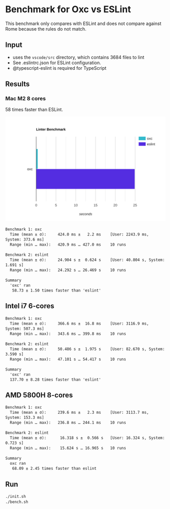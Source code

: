 # Benchmark for Oxc vs ESLint

This benchmark only compares with ESLint and does not compare against Rome because the rules do not match.

## Input

* uses the `vscode/src` directory, which contains 3684 files to lint
* See .eslintrc.json for ESLint configuration.
* @typescript-eslint is required for TypeScript

## Results

### Mac M2 8 cores

58 times faster than ESLint.

<img src="./bar-graph.svg">

```
Benchmark 1: oxc
  Time (mean ± σ):     424.0 ms ±   2.2 ms    [User: 2243.9 ms, System: 373.6 ms]
  Range (min … max):   420.9 ms … 427.0 ms    10 runs

Benchmark 2: eslint
  Time (mean ± σ):     24.904 s ±  0.624 s    [User: 40.804 s, System: 1.691 s]
  Range (min … max):   24.292 s … 26.469 s    10 runs

Summary
  'oxc' ran
   58.73 ± 1.50 times faster than 'eslint'
```

## Intel i7 6-cores

```
Benchmark 1: oxc
  Time (mean ± σ):     366.6 ms ±  16.8 ms    [User: 3116.9 ms, System: 507.3 ms]
  Range (min … max):   343.6 ms … 399.8 ms    10 runs

Benchmark 2: eslint
  Time (mean ± σ):     50.486 s ±  1.975 s    [User: 82.670 s, System: 3.590 s]
  Range (min … max):   47.101 s … 54.417 s    10 runs

Summary
  'oxc' ran
  137.70 ± 8.28 times faster than 'eslint'
```

## AMD 5800H 8-cores

```
Benchmark 1: oxc
  Time (mean ± σ):     239.6 ms ±   2.3 ms    [User: 3113.7 ms, System: 153.3 ms]
  Range (min … max):   236.8 ms … 244.1 ms    10 runs

Benchmark 2: eslint
  Time (mean ± σ):      16.318 s ±  0.566 s   [User: 16.324 s, System: 0.723 s]
  Range (min … max):    15.624 s … 16.965 s   10 runs

Summary
  oxc ran
   68.09 ± 2.45 times faster than eslint
```

## Run

```bash
./init.sh
./bench.sh
```
